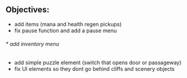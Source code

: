 ## Objectives:

- add items (mana and health regen pickups)
- fix pause function and add a pause menu
###### * add inventory menu
- add simple puzzle element (switch that opens door or passageway)
- fix UI elements so they dont go behind cliffs and scenery objects
